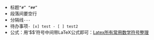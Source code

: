  - 标题`“#” “##”`
 - 段落间要空行
 - 分隔线`---`
 - 待办事项`- [x] test - [ ] test2`
 - 公式：用‘$$’符号中间带LaTeX公式即可：[Latex所有常用数学符号整理](https://blog.csdn.net/qq_17783559/article/details/88181836)



